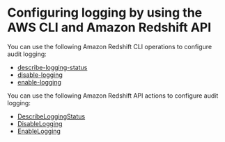 # Configuring logging by using the AWS CLI and Amazon Redshift API<a name="db-auditing-cli-api"></a>

You can use the following Amazon Redshift CLI operations to configure audit logging:
+  [describe\-logging\-status](https://docs.aws.amazon.com/cli/latest/reference/redshift/describe-logging-status.html) 
+  [disable\-logging](https://docs.aws.amazon.com/cli/latest/reference/redshift/disable-logging.html) 
+  [enable\-logging](https://docs.aws.amazon.com/cli/latest/reference/redshift/enable-logging.html) 

You can use the following Amazon Redshift API actions to configure audit logging:
+  [DescribeLoggingStatus](https://docs.aws.amazon.com/redshift/latest/APIReference/API_DescribeLoggingStatus.html) 
+  [DisableLogging](https://docs.aws.amazon.com/redshift/latest/APIReference/API_DisableLogging.html) 
+  [EnableLogging](https://docs.aws.amazon.com/redshift/latest/APIReference/API_EnableLogging.html) 